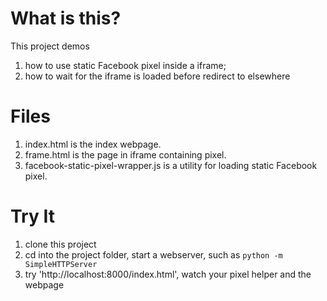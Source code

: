 What is this?
====

This project demos
1. how to use static Facebook pixel inside a iframe;
2. how to wait for the iframe is loaded before redirect to elsewhere

Files
====

1. index.html is the index webpage.
2. frame.html is the page in iframe containing pixel.
3. facebook-static-pixel-wrapper.js is a utility for loading static Facebook pixel.

Try It
====
1. clone this project
2. cd into the project folder, start a webserver, such as `python -m SimpleHTTPServer`
3. try 'http://localhost:8000/index.html', watch your pixel helper and the webpage
